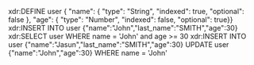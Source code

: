 xdr:DEFINE user { "name": { "type": "String", "indexed": true, "optional": false }, "age": { "type": "Number", "indexed": false, "optional": true}}
xdr:INSERT INTO user {"name":"John","last_name":"SMITH","age":30}
xdr:SELECT user WHERE name = 'John' and age >= 30
xdr:INSERT INTO user {"name":"Jasun","last_name":"SMITH","age":30}
UPDATE user {"name":"John","age":30} WHERE name = 'John'
